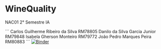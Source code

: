 # WineQuality
NAC01 2° Semestre IA

´´´
Carlos Guilherme Ribeiro da Silva RM78805
Danilo da Silva Garcia Junior RM79848
Isabela Gherson Monteiro RM79772
João Pedro Marques Peira RM80883
´´´
[![Binder](https://mybinder.org/badge_logo.svg)](https://mybinder.org/v2/gh/isagmonteiro/WineQuality/master)
